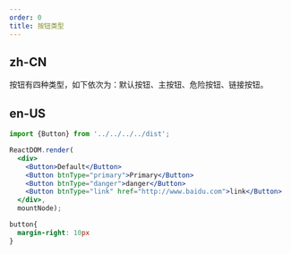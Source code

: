 ```yaml
---
order: 0
title: 按钮类型
---
```


## zh-CN

按钮有四种类型，如下依次为：默认按钮、主按钮、危险按钮、链接按钮。

## en-US

````jsx
import {Button} from '../../../../dist';

ReactDOM.render(
  <div>
    <Button>Default</Button>
    <Button btnType="primary">Primary</Button>
    <Button btnType="danger">danger</Button>
    <Button btnType="link" href="http://www.baidu.com">link</Button>
  </div>,
  mountNode);
````

````css
button{
  margin-right: 10px
}
````
